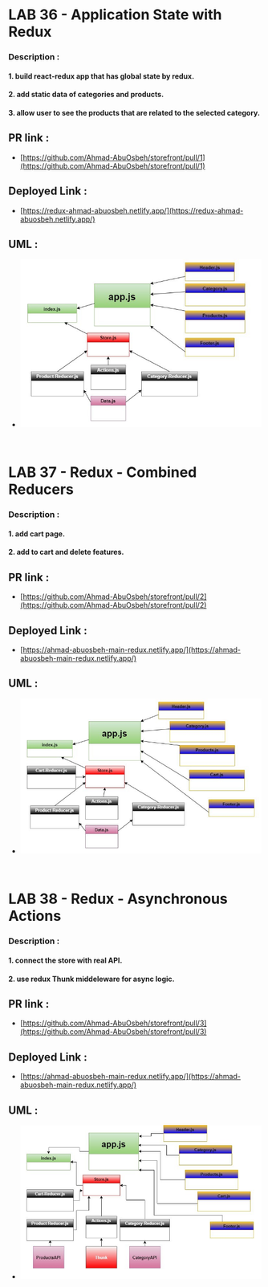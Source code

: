 # LAB 36 - Application State with Redux

### Description :

#### 1. build react-redux app that has global state by redux.

#### 2. add static data of categories and products.

#### 3. allow user to see the products that are related to the selected category.

## PR link :

- [https://github.com/Ahmad-AbuOsbeh/storefront/pull/1](https://github.com/Ahmad-AbuOsbeh/storefront/pull/1)

## Deployed Link :

- [https://redux-ahmad-abuosbeh.netlify.app/](https://redux-ahmad-abuosbeh.netlify.app/)

## UML :

- ![UML-lab36](src/images/UML-lab36.jpg)

  <br/>

# LAB 37 - Redux - Combined Reducers

### Description :

#### 1. add cart page.

#### 2. add to cart and delete features.

## PR link :

- [https://github.com/Ahmad-AbuOsbeh/storefront/pull/2](https://github.com/Ahmad-AbuOsbeh/storefront/pull/2)

## Deployed Link :

- [https://ahmad-abuosbeh-main-redux.netlify.app/](https://ahmad-abuosbeh-main-redux.netlify.app/)

## UML :

- ![UML-lab37](src/images/UML-lab37.jpg)

  <br/>

# LAB 38 - Redux - Asynchronous Actions

### Description :

#### 1. connect the store with real API.

#### 2. use redux Thunk middeleware for async logic.

## PR link :

- [https://github.com/Ahmad-AbuOsbeh/storefront/pull/3](https://github.com/Ahmad-AbuOsbeh/storefront/pull/3)

## Deployed Link :

- [https://ahmad-abuosbeh-main-redux.netlify.app/](https://ahmad-abuosbeh-main-redux.netlify.app/)

## UML :

- ![UML-lab38](src/images/UML-lab38.jpg)
